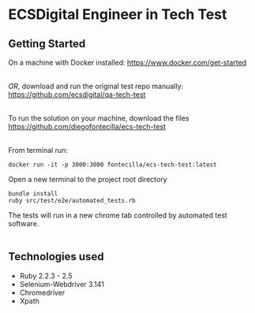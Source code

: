 # ECSDigital Engineer in Tech Test

## Getting Started

On a machine with Docker installed: https://www.docker.com/get-started<br><br>

*OR*, download and run the original test repo manually: https://github.com/ecsdigital/qa-tech-test<br><br>

To run the solution on your machine, download the files https://github.com/diegofontecilla/ecs-tech-test<br><br>

From terminal run:<br>
```
docker run -it -p 3000:3000 fontecilla/ecs-tech-test:latest
```
Open a new terminal to the project root directory<br>
```
bundle install
ruby src/test/e2e/automated_tests.rb
```
The tests will run in a new chrome tab controlled by automated test software.<br><br>

## Technologies used

- Ruby 2.2.3 - 2.5
- Selenium-Webdriver 3.141
- Chromedriver
- Xpath
